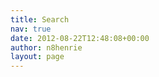 ```yaml
---
title: Search
nav: true
date: 2012-08-22T12:48:08+00:00
author: n8henrie
layout: page
---
```

<div>
<script>
  (function() {
    var cx = 'partner-pub-8941996312417072:8652458489';
    var gcse = document.createElement('script');
    gcse.type = 'text/javascript';
    gcse.async = true;
    gcse.src = 'https://cse.google.com/cse.js?cx=' + cx;
    var s = document.getElementsByTagName('script')[0];
    s.parentNode.insertBefore(gcse, s);
  })();
</script>
<gcse:search></gcse:search>
</div>
